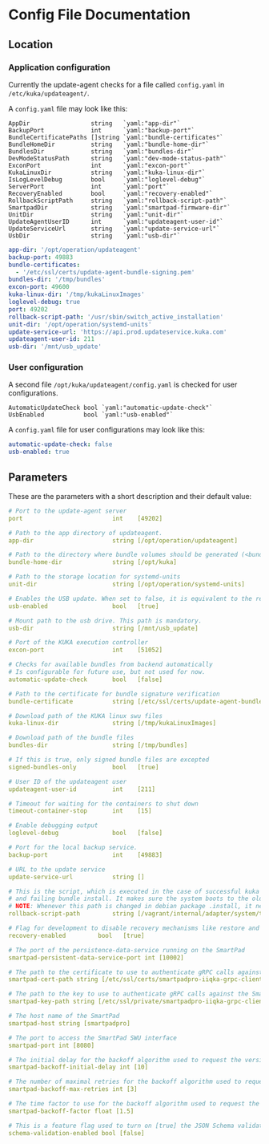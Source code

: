 # Config File Documentation

## Location

### Application configuration

Currently the update-agent checks for a file called `config.yaml` in `/etc/kuka/updateagent/`.

A `config.yaml` file may look like this:

	AppDir                 string   `yaml:"app-dir"`
	BackupPort             int      `yaml:"backup-port"`
	BundleCertificatePaths []string `yaml:"bundle-certificates"`
	BundleHomeDir          string   `yaml:"bundle-home-dir"`
	BundlesDir             string   `yaml:"bundles-dir"`
	DevModeStatusPath      string   `yaml:"dev-mode-status-path"`
	ExconPort              int      `yaml:"excon-port"`
	KukaLinuxDir           string   `yaml:"kuka-linux-dir"`
	IsLogLevelDebug        bool     `yaml:"loglevel-debug"`
	ServerPort             int      `yaml:"port"`
	RecoveryEnabled        bool     `yaml:"recovery-enabled"`
	RollbackScriptPath     string   `yaml:"rollback-script-path"`
	SmartpadDir            string   `yaml:"smartpad-firmware-dir"`
	UnitDir                string   `yaml:"unit-dir"`
	UpdateAgentUserID      int      `yaml:"updateagent-user-id"`
	UpdateServiceUrl       string   `yaml:"update-service-url"`
	UsbDir                 string   `yaml:"usb-dir"`

```yaml
app-dir: '/opt/operation/updateagent'
backup-port: 49883
bundle-certificates:
  - '/etc/ssl/certs/update-agent-bundle-signing.pem'
bundles-dir: '/tmp/bundles'
excon-port: 49600
kuka-linux-dir: '/tmp/kukaLinuxImages'
loglevel-debug: true
port: 49202
rollback-script-path: '/usr/sbin/switch_active_installation'
unit-dir: '/opt/operation/systemd-units'
update-service-url: 'https://api.prod.updateservice.kuka.com'
updateagent-user-id: 211
usb-dir: '/mnt/usb_update'
```

### User configuration

A second file `/opt/kuka/updateagent/config.yaml` is checked for user configurations.

	AutomaticUpdateCheck bool `yaml:"automatic-update-check"`
	UsbEnabled           bool `yaml:"usb-enabled"`

A `config.yaml` file for user configurations may look like this:

```yaml
automatic-update-check: false
usb-enabled: true
```

## Parameters

These are the parameters with a short description and their default value:

```yaml
# Port to the update-agent server
port                         int    [49202]

# Path to the app directory of updateagent.
app-dir                      string [/opt/operation/updateagent]

# Path to the directory where bundle volumes should be generated (<bundle-home-dir>/<bundle-id>)
bundle-home-dir              string [/opt/kuka]

# Path to the storage location for systemd-units
unit-dir                     string [/opt/operation/systemd-units]

# Enables the USB update. When set to false, it is equivalent to the remote case.
usb-enabled                  bool   [true]

# Mount path to the usb drive. This path is mandatory.
usb-dir                      string [/mnt/usb_update]

# Port of the KUKA execution controller
excon-port                   int    [51052]

# Checks for available bundles from backend automatically 
# Is configurable for future use, but not used for now. 
automatic-update-check       bool   [false]

# Path to the certificate for bundle signature verification
bundle-certificate           string [/etc/ssl/certs/update-agent-bundle-signing.pem]

# Download path of the KUKA linux swu files 
kuka-linux-dir               string [/tmp/kukaLinuxImages]

# Download path of the bundle files
bundles-dir                  string [/tmp/bundles]

# If this is true, only signed bundle files are excepted
signed-bundles-only          bool   [true]

# User ID of the updateagent user 
updateagent-user-id          int    [211]

# Timeout for waiting for the containers to shut down
timeout-container-stop       int    [15]

# Enable debugging output
loglevel-debug               bool   [false]

# Port for the local backup service. 
backup-port                  int    [49883]

# URL to the update service
update-service-url           string []

# This is the script, which is executed in the case of successful kuka linux upgrade 
# and failing bundle install. It makes sure the system boots to the old partition. 
# NOTE: Whenever this path is changed in debian package .install, it needs to be changed here as well
rollback-script-path         string [/vagrant/internal/adapter/system/test_scripts/switch_active_installation]

# Flag for development to disable recovery mechanisms like restore and rollback by setting it to false
recovery-enabled         bool   [true]

# The port of the persistence-data-service running on the SmartPad 
smartpad-persistent-data-service-port int [10002]

# The path to the certificate to use to authenticate gRPC calls against the SmartPad
smartpad-cert-path string [/etc/ssl/certs/smartpadpro-iiqka-grpc-client.cert.pem]

# The path to the key to use to authenticate gRPC calls against the SmartPad
smartpad-key-path string [/etc/ssl/private/smartpadpro-iiqka-grpc-client.key]

# The host name of the SmartPad
smartpad-host string [smartpadpro]

# The port to access the SmartPad SWU interface
smartpad-port int [8080]

# The initial delay for the backoff algorithm used to request the version of the SmartPad after an installation
smartpad-backoff-initial-delay int [10]

# The number of maximal retries for the backoff algorithm used to request the version of the SmartPad after an installation
smartpad-backoff-max-retries int [3]

# The time factor to use for the backoff algorithm used to request the version of the SmartPad after an installation
smartpad-backoff-factor float [1.5]

# This is a feature flag used to turn on [true] the JSON Schema validation of add-on bundle scopes and off [false]
schema-validation-enabled bool [false]
```
